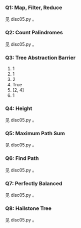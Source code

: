 ### Q1: Map, Filter, Reduce
见 disc05.py 。

### Q2: Count Palindromes
见 disc05.py 。

### Q3: Tree Abstraction Barrier
1. 1
2. 1
3. 2
4. True
5. [2, 4]
6. 1

### Q4: Height
见 disc05.py 。

### Q5: Maximum Path Sum
见 disc05.py 。

### Q6: Find Path
见 disc05.py 。

### Q7: Perfectly Balanced
见 disc05.py 。

### Q8: Hailstone Tree
见 disc05.py 。

